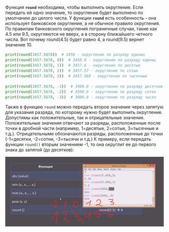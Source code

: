 Функция **`round`** необходима, чтобы выполнить округление. Если передать ей одно значение, то округление будет выполнено по умолчанию до целого числа. У функции **`round`** есть особенность - она использует банковское округление, а не обычное правило округления. По правилам банковского округления пограничные случаи, такие как 4.5 или 9.5, округляются не вверх, а в сторону ближайшего четного числа. Вот почему round(4.5) будет равно 4, а round(9.5) вернет значение 10.


```python
print(round(3457.5678))  # 3458 - округление по разряду единиц
print(round(3457.5678, 0))  # 3458.0 - округление по разряду единиц
print(round(3457.5678, 1))  # 3457.6 - округление по десятые
print(round(3457.5678, 2))  # 3457.57 - округление по сотые
print(round(3457.5678, 3))  # 3457.568 - округление по тысячные

print(round(3457.5678, -1))  # 3460.0 - округление по разряду десятков
print(round(3457.5678, -2))  # 3500.0 - округление по разряду сотен
print(round(3457.5678, -3))  # 3000.0 - округление по разряду тысяч
```

Также в функцию `round` можно передать второе значение через запятую для указания разряда, по которому нужно будет выполнить округление. Допустимы как положительные, так и отрицательные значения. Положительные значения отвечают за разряды, расположенные после точки в дробной части (например, 1=десятые, 2=сотые, 3=тысячные и т.д.). Отрицательными обозначаются разряды, расположенные до точки (-1=десятки, -2=сотни, -3=тысячи и т.д.) К примеру, если передать функции `round()` вторым значением -1, то она округлит ее до первого знака до запятой (до десятков):

![](../../../04.stepik_indi/_pictures/image_20250330214510.png)